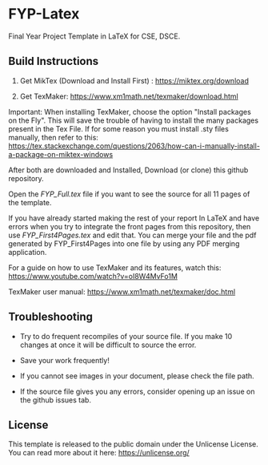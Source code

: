 # FYP-Latex
Final Year Project Template in LaTeX for CSE, DSCE.

## Build Instructions
1. Get MikTex (Download and Install First) : https://miktex.org/download

2. Get TexMaker: https://www.xm1math.net/texmaker/download.html

Important: When installing TexMaker, choose the option "Install packages on the Fly". This will save the trouble of having to install the many packages present in the Tex File. If for some reason you must install .sty files manually, then refer to this: https://tex.stackexchange.com/questions/2063/how-can-i-manually-install-a-package-on-miktex-windows

After both are downloaded and Installed, Download (or clone) this github repository. 

Open the *FYP_Full.tex* file if you want to see the source for all 11 pages of the template.

If you have already started making the rest of your report In LaTeX and have errors when you try to integrate the front pages from this repository, then use *FYP_First4Pages.tex* and edit that. You can merge your file and the pdf generated by FYP_First4Pages into one file by using any PDF merging application.

For a guide on how to use TexMaker and its features, watch this: https://www.youtube.com/watch?v=oI8W4MvFo1M

TexMaker user manual: https://www.xm1math.net/texmaker/doc.html

## Troubleshooting

- Try to do frequent recompiles of your source file. If you make 10 changes at once it will be difficult to source the error.

- Save your work frequently!

- If you cannot see images in your document, please check the file path.

- If the source file gives you any errors, consider opening up an issue on the github issues tab. 

## License

This template is released to the public domain under the Unlicense License. You can read more about it here: https://unlicense.org/
